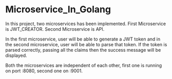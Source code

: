 # Microservice_In_Golang

In this project, two microservices has been implemented.
First Microservice is JWT_CREATOR.
Second Microservice is API.

In the first microservice, user will be able to generate a JWT token and in the second microservice, user will be able to parse that token. If the token is parsed correctly, passing all the claims then the success message will be displayed.

Both the microservices are independent of each other, first one is running on port :8080, second one on :9001.
